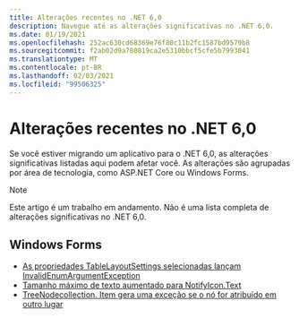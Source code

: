 ```yaml
---
title: Alterações recentes no .NET 6,0
description: Navegue até as alterações significativas no .NET 6,0.
ms.date: 01/19/2021
ms.openlocfilehash: 252ac630cd68369e76f80c11b2fc1587bd9579b8
ms.sourcegitcommit: f2ab02d9a780819ca2e5310bbcf5cfe5b7993041
ms.translationtype: MT
ms.contentlocale: pt-BR
ms.lasthandoff: 02/03/2021
ms.locfileid: "99506325"
---
```

# <a name="breaking-changes-in-net-60"></a>Alterações recentes no .NET 6,0

Se você estiver migrando um aplicativo para o .NET 6,0, as alterações significativas listadas aqui podem afetar você. As alterações são agrupadas por área de tecnologia, como ASP.NET Core ou Windows Forms.

> [!NOTE]
> Este artigo é um trabalho em andamento. Não é uma lista completa de alterações significativas no .NET 6,0.

## <a name="windows-forms"></a>Windows Forms

- [As propriedades TableLayoutSettings selecionadas lançam InvalidEnumArgumentException](windows-forms/6.0/tablelayoutsettings-apis-throw-invalidenumargumentexception.md)
- [Tamanho máximo de texto aumentado para NotifyIcon.Text](windows-forms/6.0/notifyicon-text-max-text-length-increased.md)
- [TreeNodecollection. Item gera uma exceção se o nó for atribuído em outro lugar](windows-forms/6.0/treenodecollection-item-throws-argumentexception.md)
